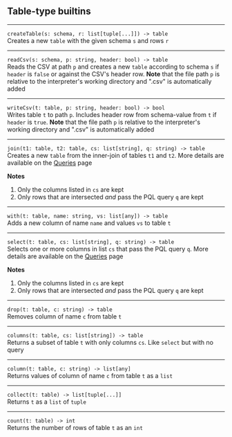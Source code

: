 ## Table-type builtins

---

```createTable(s: schema, r: list[tuple[...]]) -> table```<br>
Creates a new ```table``` with the given schema ```s``` and rows ```r```

---

```readCsv(s: schema, p: string, header: bool) -> table```<br>
Reads the CSV at path ```p``` and creates a new ```table``` according to schema ```s```
if ```header``` is ```false``` or against the CSV's header row. **Note** that the file
path ```p``` is relative to the interpreter's working directory and ".csv" is
automatically added

---

```writeCsv(t: table, p: string, header: bool) -> bool```<br>
Writes table ```t``` to path ```p```. Includes header row from schema-value from ```t```
if ```header``` is ```true```. **Note** that the file path ```p``` is relative 
to the interpreter's working directory and ".csv" is automatically added

---

```join(t1: table, t2: table, cs: list[string], q: string) -> table```<br>
Creates a new ```table``` from the inner-join of tables ```t1``` and ```t2```. More details
are available on the [Queries](../core/queries.md) page

**Notes**
1. Only the columns listed in ```cs``` are kept
2. Only rows that are intersected _and_ pass the PQL query ```q``` are kept

---

```with(t: table, name: string, vs: list[any]) -> table```<br>
Adds a new column of name ```name``` and values ```vs``` to table ```t```

---

```select(t: table, cs: list[string], q: string) -> table```<br>
Selects one or more columns in list ```cs``` that pass the PQL query ```q```. More details
are available on the [Queries](../core/queries.md) page

**Notes**
1. Only the columns listed in ```cs``` are kept
2. Only rows that are intersected _and_ pass the PQL query ```q``` are kept

---

```drop(t: table, c: string) -> table```<br>
Removes column of name ```c``` from table ```t```

---

```columns(t: table, cs: list[string]) -> table```<br>
Returns a subset of table ```t``` with only columns ```cs```. 
Like ```select``` but with no query

---

```column(t: table, c: string) -> list[any]```<br>
Returns values of column of name ```c``` from table ```t``` as a ```list```

---

```collect(t: table) -> list[tuple[...]]```<br>
Returns ```t``` as a ```list``` of ```tuple```

---

```count(t: table) -> int```<br>
Returns the number of rows of table ```t``` as an ```int```